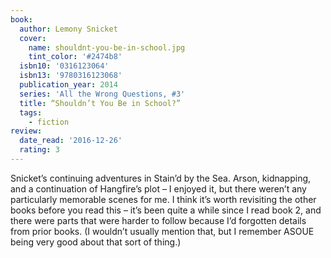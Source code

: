 ```yaml
---
book:
  author: Lemony Snicket
  cover:
    name: shouldnt-you-be-in-school.jpg
    tint_color: '#2474b8'
  isbn10: '0316123064'
  isbn13: '9780316123068'
  publication_year: 2014
  series: 'All the Wrong Questions, #3'
  title: “Shouldn’t You Be in School?”
  tags:
    - fiction
review:
  date_read: '2016-12-26'
  rating: 3
---
```


Snicket’s continuing adventures in Stain’d by the Sea. Arson, kidnapping, and a continuation of Hangfire’s plot – I enjoyed it, but there weren’t any particularly memorable scenes for me. I think it’s worth revisiting the other books before you read this – it’s been quite a while since I read book 2, and there were parts that were harder to follow because I’d forgotten details from prior books. (I wouldn’t usually mention that, but I remember ASOUE being very good about that sort of thing.)